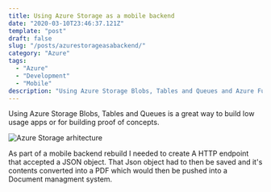 ```yaml
---
title: Using Azure Storage as a mobile backend
date: "2020-03-10T23:46:37.121Z"
template: "post"
draft: false
slug: "/posts/azurestorageasabackend/"
category: "Azure"
tags:
  - "Azure"
  - "Development"
  - "Mobile"
description: "Using Azure Storage Blobs, Tables and Queues and Azure Functions is a great way to build low usage apps or for building proof of concepts"
---
```


Using Azure Storage Blobs, Tables and Queues is a great way to build low usage apps or for building proof of concepts.

![Azure Storage arhitecture](/media/image-2.jpg)

As part of a mobile backend rebuild I needed to create A HTTP endpoint that accepted a JSON object. That Json object had to then be saved and it's contents converted into a PDF which would then be pushed into a Document managment system.

